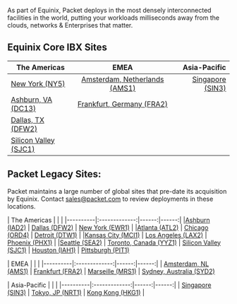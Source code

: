 <!-- <meta>
{
   "title":"Data Centers",
    "description":"Locations, certifications, & speed tests for our global data centers.",
    "tag":["datacenters", "locations", "facilities"],
    "seo-title": "Bare Metal Cloud Data Centers -- Packet Developer Docs",
    "seo-description": "Locations, certifications, & speed tests for our global datacenters.",
    "og-title": "Data Centers",
    "og-description": "Locations, certifications, & speed tests for our global data centers."
}
</meta> -->

As part of Equinix, Packet deploys in the most densely interconnected facilities in the world, putting your workloads milliseconds away from the clouds, networks & Enterprises that matter.

## Equinix Core IBX Sites

| The Americas   |      EMEA      |  Asia-Pacific |
|----------|:-------------:|------:|
|[New York (NY5)](https://www.packet.com/cloud/locations/new-york/)  |  [Amsterdam, Netherlands (AMS1)](https://www.packet.com/cloud/locations/amsterdam/) | [Singapore (SIN3)](https://www.packet.com/cloud/locations/singapore/) |
|[Ashburn, VA (DC13)](https://www.packet.com/cloud/locations/ashburn/) |    [Frankfurt, Germany (FRA2)](https://www.packet.com/cloud/locations/frankfurt/)   |    |
|[Dallas, TX (DFW2)](https://www.packet.com/cloud/locations/dallas/)  |  |     |
|[Silicon Valley (SJC1)](https://www.packet.com/cloud/locations/silicon-valley/) | | |



## Packet Legacy Sites:

Packet maintains a large number of global sites that pre-date its acquisition by Equinix.
Contact sales@packet.com to review deployments in these locations.
<br>


| The Americas   |           |   |
|----------|:-------------:|------:|------:|
|[Ashburn (IAD2)](https://www.packet.com/cloud/locations/ashburn/)  |  [Dallas (DFW2)](https://www.packet.com/cloud/locations/dallas/) | [New York (EWR1)](https://www.packet.com/cloud/locations/new-york-metro/)  | 
|[Atlanta (ATL2)](https://www.packet.com/cloud/locations/atlanta/) |    [Chicago (ORD4)](https://www.packet.com/cloud/locations/chicago/)   |  [Detroit (DTW1)](https://www.packet.com/cloud/locations/detriot/)  |
|[Kansas City (MCI1)](https://www.packet.com/cloud/locations/kansas-city/)  | [Los Angeles (LAX2)](https://www.packet.com/cloud/locations/los-angeles/) | [Phoenix (PHX1)](https://www.packet.com/cloud/locations/phoenix/)    |
|[Seattle (SEA2)](https://www.packet.com/cloud/locations/seattle/) | [Toronto, Canada (YYZ1)](https://www.packet.com/cloud/locations/toronto/) | [Silicon Valley (SJC1)](https://www.packet.com/cloud/locations/silicon-valley/) 
| [Houston (IAH1)](https://www.packet.com/cloud/locations/houston/) | [Pittsburgh (PIT1)](https://www.packet.com/cloud/locations/phoenix/)
<br>


| EMEA   |                 |   |
|----------|:-------------:|------:|------:|
| [Amsterdam, NL (AMS1)](https://www.packet.com/cloud/locations/amsterdam/) | [Frankfurt (FRA2)](https://www.packet.com/cloud/locations/frankfurt/) | [Marseille (MRS1)](https://www.packet.com/cloud/locations/marseille/)
| [Sydney, Australia (SYD2)](https://www.packet.com/cloud/locations/sydney/) 
<br>


| Asia-Pacific   |                 |   |
|----------|:-------------:|------:|------:|
| [Singapore (SIN3)](https://www.packet.com/cloud/locations/singapore/) | [Tokyo, JP (NRT1)](https://www.packet.com/cloud/locations/tokyo/) | [Kong Kong (HKG1)](https://www.packet.com/cloud/locations/hong-kong/) 
| 